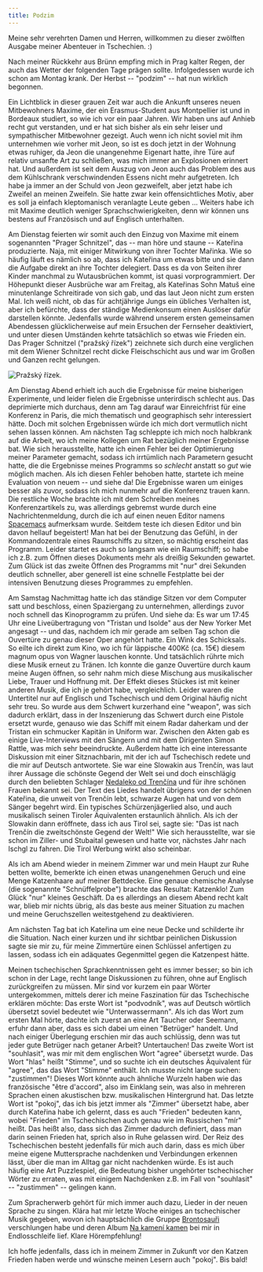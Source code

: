 ```yaml
---
title: Podzim
---
```


Meine sehr verehrten Damen und Herren, willkommen zu dieser
zwölften Ausgabe meiner Abenteuer in Tschechien. :)

Nach meiner Rückkehr aus Brünn empfing mich in Prag kalter Regen,
der auch das Wetter der folgenden Tage prägen sollte.
Infolgedessen wurde ich schon am Montag krank.
Der Herbst -- "podzim" -- hat nun wirklich begonnen.

Ein Lichtblick in dieser grauen Zeit war auch die Ankunft
unseres neuen Mitbewohners Maxime, der ein Erasmus-Student aus Montpellier ist
und in Bordeaux studiert, so wie ich vor ein paar Jahren.
Wir haben uns auf Anhieb recht gut verstanden, und er hat sich bisher
als ein sehr leiser und sympathischer Mitbewohner gezeigt.
Auch wenn ich nicht soviel mit ihm unternehmen wie vorher mit Jeon,
so ist es doch jetzt in der Wohnung etwas ruhiger,
da Jeon die unangenehme Eigenart hatte,
ihre Türe auf relativ unsanfte Art zu schließen,
was mich immer an Explosionen erinnert hat.
Und außerdem ist seit dem Auszug von Jeon auch das Problem des
aus dem Kühlschrank verschwindenden Essens nicht mehr aufgetreten.
Ich habe ja immer an der Schuld von Jeon gezweifelt, aber jetzt habe ich
Zweifel an meinen Zweifeln. Sie hatte zwar kein offensichtliches Motiv,
aber es soll ja einfach kleptomanisch veranlagte Leute geben ...
Weiters habe ich mit Maxime deutlich weniger Sprachschwierigkeiten,
denn wir können uns bestens auf Französisch und auf Englisch unterhalten.

Am Dienstag feierten wir somit auch den Einzug von Maxime mit einem
sogenannten "Prager Schnitzel", das -- man höre und staune --
Kateřina produzierte. Naja, mit einiger Mitwirkung von ihrer Tochter
Mařinka. Wie so häufig läuft es nämlich so ab, dass ich Kateřina
um etwas bitte und sie dann die Aufgabe direkt an ihre Tochter delegiert.
Dass es da von Seiten ihrer Kinder manchmal zu Wutausbrüchen kommt,
ist quasi vorprogrammiert. Der Höhepunkt dieser Ausbrüche war am Freitag,
als Kateřinas Sohn Matuš eine minutenlange Schreitirade von sich gab,
und das laut Jeon nicht zum ersten Mal.
Ich weiß nicht, ob das für achtjährige Jungs ein übliches Verhalten ist,
aber ich befürchte, dass der ständige Medienkonsum einen Auslöser dafür
darstellen könnte.
Jedenfalls wurde während unserem ersten gemeinsamen Abendessen
glücklicherweise auf mein Ersuchen der Fernseher deaktiviert,
und unter diesen Umständen kehrte tatsächlich so etwas wie Frieden ein.
Das Prager Schnitzel ("pražský řízek") zeichnete sich durch eine
verglichen mit dem Wiener Schnitzel recht dicke Fleischschicht aus
und war im Großen und Ganzen recht gelungen.

![Pražský řízek.]($media$/IMG_20161004_205953.jpg)

Am Dienstag Abend erhielt ich auch die Ergebnisse für
meine bisherigen Experimente, und leider fielen die Ergebnisse
unterirdisch schlecht aus. Das deprimierte mich durchaus,
denn am Tag darauf war Einreichfrist für eine Konferenz in Paris,
die mich thematisch und geographisch sehr interessiert hätte.
Doch mit solchen Ergebnissen würde ich mich dort vermutlich nicht
sehen lassen können.
Am nächsten Tag schleppte ich mich noch halbkrank auf die Arbeit,
wo ich meine Kollegen um Rat bezüglich meiner Ergebnisse bat.
Wie sich herausstellte, hatte ich einen Fehler bei der
Optimierung meiner Parameter gemacht, sodass ich irrtümlich
nach Parametern gesucht hatte, die die Ergebnisse meines Programms
so *schlecht* anstatt so *gut* wie möglich machen.
Als ich diesen Fehler behoben hatte, startete ich meine Evaluation
von neuem -- und siehe da! Die Ergebnisse waren um einiges besser
als zuvor, sodass ich mich nunmehr auf die Konferenz trauen kann.
Die restliche Woche brachte ich mit dem Schreiben meines Konferenzartikels zu,
was allerdings gebremst wurde durch eine Nachrichtenmeldung,
durch die ich auf einen neuen Editor namens [Spacemacs] aufmerksam wurde.
Seitdem teste ich diesen Editor und bin davon hellauf begeistert!
Man hat bei der Benutzung das Gefühl, in der Kommandozentrale eines Raumschiffs
zu sitzen, so mächtig erscheint das Programm.
Leider startet es auch so langsam wie ein Raumschiff;
so habe ich z.B. zum Öffnen dieses Dokuments mehr als dreißig Sekunden gewartet.
Zum Glück ist das zweite Öffnen des Programms mit "nur" drei Sekunden
deutlich schneller, aber generell ist eine schnelle Festplatte bei der
intensiven Benutzung dieses Programmes zu empfehlen.

Am Samstag Nachmittag hatte ich das ständige Sitzen vor dem Computer satt
und beschloss, einen Spaziergang zu unternehmen, allerdings zuvor noch
schnell das Kinoprogramm zu prüfen. Und siehe da:
Es war um 17:45 Uhr eine Liveübertragung von "Tristan und Isolde" aus
der New Yorker Met angesagt -- und das, nachdem ich mir gerade am selben Tag
schon die Ouvertüre zu genau dieser Oper angehört hatte.
Ein Wink des Schicksals. So eilte ich direkt zum Kino, wo ich für läppische
400Kč (ca. 15€) diesem magnum opus von Wagner lauschen konnte.
Und tatsächlich rührte mich diese Musik erneut zu Tränen.
Ich konnte die ganze Ouvertüre durch kaum meine Augen öffnen,
so sehr nahm mich diese Mischung aus musikalischer Liebe, Trauer und Hoffnung mit.
Der Effekt dieses Stückes ist mit keiner anderen Musik, die ich je gehört habe,
vergleichlich.
Leider waren die Untertitel nur auf Englisch und Tschechisch
und dem Original häufig nicht sehr treu.
So wurde aus dem Schwert kurzerhand eine "weapon", was sich dadurch erklärt,
dass in der Inszenierung das Schwert durch eine Pistole ersetzt wurde,
genauso wie das Schiff mit einem Radar daherkam und der Tristan
ein schmucker Kapitän in Uniform war.
Zwischen den Akten gab es einige Live-Interviews mit den Sängern und mit
dem Dirigenten Simon Rattle, was mich sehr beeindruckte.
Außerdem hatte ich eine interessante Diskussion mit einer Sitznachbarin,
mit der ich auf Tschechisch redete und die mir auf Deutsch antwortete.
Sie war eine Slowakin aus Trenčín, was laut ihrer Aussage die schönste Gegend
der Welt sei und doch einschlägig durch den beliebten Schlager
[Nedaleko od Trenčína] und für ihre schönen Frauen bekannt sei.
Der Text des Liedes handelt übrigens von der schönen Kateřina,
die unweit von Trenčín lebt, schwarze Augen hat und von dem Sänger
begehrt wird. Ein typisches Schürzenjägerlied also, und auch musikalisch
seinen Tiroler Äquivalenten erstaunlich ähnlich.
Als ich der Slowakin dann eröffnete, dass ich aus Tirol sei,
sagte sie: "Das ist nach Trenčín die zweitschönste Gegend der Welt!"
Wie sich herausstellte, war sie schon im Ziller- und Stubaital gewesen
und hatte vor, nächstes Jahr nach Ischgl zu fahren.
Die Tirol Werbung wirkt also scheinbar.

Als ich am Abend wieder in meinem Zimmer war und mein Haupt zur Ruhe
betten wollte, bemerkte ich einen etwas unangenehmen Geruch und
eine Menge Katzenhaare auf meiner Bettdecke. Eine genaue chemische Analyse
(die sogenannte "Schnüffelprobe") brachte das Resultat: Katzenklo!
Zum Glück "nur" kleines Geschäft.
Da es allerdings an diesem Abend recht kalt war, blieb mir nichts übrig,
als das beste aus meiner Situation zu machen und meine Geruchszellen
weitestgehend zu deaktivieren.

Am nächsten Tag bat ich Kateřina um eine neue Decke und schilderte ihr
die Situation. Nach einer kurzen und ihr sichtbar peinlichen Diskussion
sagte sie mir zu, für meine Zimmertüre einen Schlüssel anfertigen zu lassen,
sodass ich ein adäquates Gegenmittel gegen die Katzenpest hätte.

Meinen tschechischen Sprachkenntnissen geht es immer besser;
so bin ich schon in der Lage, recht lange Diskussionen zu führen,
ohne auf Englisch zurückgreifen zu müssen.
Mir sind vor kurzem ein paar Wörter untergekommen,
mittels derer ich meine Faszination für das Tschechische erklären möchte:
Das erste Wort ist "podvodník", was auf Deutsch wörtlich übersetzt
soviel bedeutet wie "Unterwassermann".
Als ich das Wort zum ersten Mal hörte, dachte ich zuerst an eine Art
Taucher oder Seemann, erfuhr dann aber, dass es sich dabei um einen
"Betrüger" handelt. Und nach einiger Überlegung erschien mir das auch schlüssig,
denn was tut jeder gute Betrüger nach getaner Arbeit? Untertauchen!
Das zweite Wort ist "souhlasit", was mir mit dem englischen Wort "agree"
übersetzt wurde. Das Wort "hlas" heißt "Stimme", und so suchte ich
ein deutsches Äquivalent für "agree", das das Wort "Stimme" enthält.
Ich musste nicht lange suchen: "zustimmen"! Dieses Wort könnte auch
ähnliche Wurzeln haben wie das französische "être d'accord",
also im Einklang sein, was also in mehreren Sprachen einen akustischen
bzw. musikalischen Hintergrund hat.
Das letzte Wort ist "pokoj", das ich bis jetzt immer als "Zimmer"
übersetzt habe, aber durch Kateřina habe ich gelernt, dass es auch
"Frieden" bedeuten kann, wobei "Frieden" im Tschechischen auch
genau wie im Russischen "mír" heißt.
Das heißt also, dass sich das Zimmer dadurch definiert,
dass man darin seinen Frieden hat, sprich also in Ruhe gelassen wird.
Der Reiz des Tschechischen besteht jedenfalls für mich auch darin,
dass es mich über meine eigene Muttersprache nachdenken
und Verbindungen erkennen lässt, über die man im Alltag gar nicht
nachdenken würde. Es ist auch häufig eine Art Puzzlespiel,
die Bedeutung bisher ungehörter tschechischer Wörter zu erraten,
was mit einigem Nachdenken z.B. im Fall von "souhlasit" -- "zustimmen" --
gelingen kann.

Zum Spracherwerb gehört für mich immer auch dazu, Lieder in der
neuen Sprache zu singen. Klára hat mir letzte Woche einiges an
tschechischer Musik gegeben, wovon ich hauptsächlich die Gruppe
[Brontosauři] verschlungen habe und deren Album [Na kamení kamen]
bei mir in Endlosschleife lief. Klare Hörempfehlung!

Ich hoffe jedenfalls, dass ich in meinem Zimmer in Zukunft vor den Katzen
Frieden haben werde und wünsche meinen Lesern auch "pokoj".
Bis bald!

[Spacemacs]: http://spacemacs.org/
[Nedaleko od Trenčína]: https://www.youtube.com/watch?v=wicdEZG1ykY
[Brontosauři]: https://cs.wikipedia.org/wiki/Brontosau%C5%99i
[Na kamení kamen]: https://www.youtube.com/watch?v=W_A4W0-BwbM
